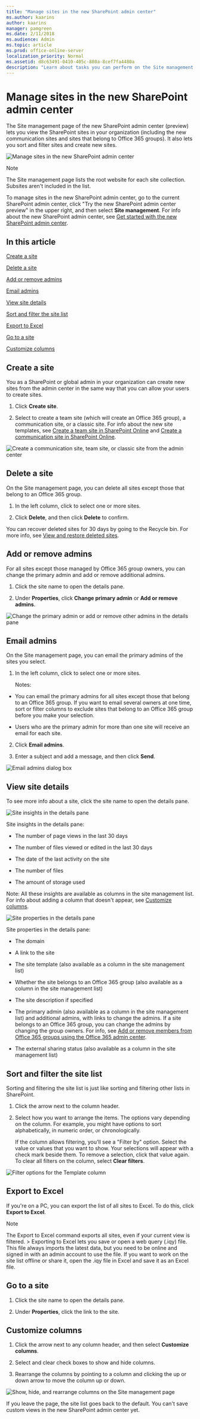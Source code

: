 ```yaml
---
title: "Manage sites in the new SharePoint admin center"
ms.author: kaarins
author: kaarins
manager: pamgreen
ms.date: 2/11/2018
ms.audience: Admin
ms.topic: article
ms.prod: office-online-server
localization_priority: Normal
ms.assetid: d8c63491-0410-405c-880a-8cef7fa4480a
description: "Learn about tasks you can perform on the Site management page of the new SharePoint admin center."
---
```


# Manage sites in the new SharePoint admin center

The Site management page of the new SharePoint admin center (preview) lets you view the SharePoint sites in your organization (including the new communication sites and sites that belong to Office 365 groups). It also lets you sort and filter sites and create new sites. 
  
![Manage sites in the new SharePoint admin center](media/2a18e27e-47ba-4370-8d91-cb6d75d746b5.png)
  
> [!NOTE]
> The Site management page lists the root website for each site collection. Subsites aren't included in the list. 
  
To manage sites in the new SharePoint admin center, go to the current SharePoint admin center, click "Try the new SharePoint admin center preview" in the upper right, and then select **Site management**. For info about the new SharePoint admin center, see [Get started with the new SharePoint admin center](get-started-with-the-new-sharepoint-admin-center-preview).
  
## In this article

[Create a site](manage-sites-in-the-new-sharepoint-admin-center.md#createsite)
  
[Delete a site](manage-sites-in-the-new-sharepoint-admin-center.md#deletesite)
  
[Add or remove admins](manage-sites-in-the-new-sharepoint-admin-center.md#addremoveadmins)
  
[Email admins](manage-sites-in-the-new-sharepoint-admin-center.md#emailadmins)
  
[View site details](manage-sites-in-the-new-sharepoint-admin-center.md#viewsitedetails)
  
[Sort and filter the site list](manage-sites-in-the-new-sharepoint-admin-center.md#sortfilter)
  
[Export to Excel](manage-sites-in-the-new-sharepoint-admin-center.md#export)
  
[Go to a site](manage-sites-in-the-new-sharepoint-admin-center.md#gotosite)
  
[Customize columns](manage-sites-in-the-new-sharepoint-admin-center.md#customizecolumns)
  
## Create a site
<a name="createsite"> </a>

You as a SharePoint or global admin in your organization can create new sites from the admin center in the same way that you can allow your users to create sites.
  
1. Click **Create site**.
    
2. Select to create a team site (which will create an Office 365 group), a communication site, or a classic site. For info about the new site templates, see [Create a team site in SharePoint Online](https://support.office.com/article/ef10c1e7-15f3-42a3-98aa-b5972711777d) and [Create a communication site in SharePoint Online](https://support.office.com/article/7fb44b20-a72f-4d2c-9173-fc8f59ba50eb). 
    
![Create a communication site, team site, or classic site from the admin center](media/c4c5173f-ca83-426f-a940-cb2869a3a64b.png)
  
## Delete a site
<a name="deletesite"> </a>

On the Site management page, you can delete all sites except those that belong to an Office 365 group. 
  
1. In the left column, click to select one or more sites. 
    
2. Click **Delete**, and then click **Delete** to confirm. 
    
You can recover deleted sites for 30 days by going to the Recycle bin. For more info, see [View and restore deleted sites](view-and-restore-deleted-sites-in-the-new-sharepoint-admin-center).
  
## Add or remove admins
<a name="addremoveadmins"> </a>

For all sites except those managed by Office 365 group owners, you can change the primary admin and add or remove additional admins.
  
1. Click the site name to open the details pane.
    
2. Under **Properties**, click **Change primary admin** or **Add or remove admins**. 
    
![Change the primary admin or add or remove other admins in the details pane](media/690948e4-109e-4398-b9ca-963c92e21450.PNG)
  
## Email admins
<a name="emailadmins"> </a>

On the Site management page, you can email the primary admins of the sites you select.
  
1. In the left column, click to select one or more sites. 
    
    Notes: 
    
  - You can email the primary admins for all sites except those that belong to an Office 365 group. If you want to email several owners at one time, sort or filter columns to exclude sites that belong to an Office 365 group before you make your selection.
    
  - Users who are the primary admin for more than one site will receive an email for each site.
    
2. Click **Email admins**. 
    
3. Enter a subject and add a message, and then click **Send**. 
    
![Email admins dialog box](media/28ecaf36-9e47-4757-8c12-8bbbc0c33daf.PNG)
  
## View site details
<a name="viewsitedetails"> </a>

To see more info about a site, click the site name to open the details pane. 
  
![Site insights in the details pane](media/d0ddbc56-328e-42fb-b143-3faa14799fac.PNG)
  
Site insights in the details pane:
  
- The number of page views in the last 30 days 
    
- The number of files viewed or edited in the last 30 days 
    
- The date of the last activity on the site
    
- The number of files
    
- The amount of storage used
    
Note: All these insights are available as columns in the site management list. For info about adding a column that doesn't appear, see [Customize columns](manage-sites-in-the-new-sharepoint-admin-center.md#customizecolumns).
  
![Site properties in the details pane](media/addeb5ec-cfc7-4d0c-a789-7eeeabdea67c.PNG)
  
Site properties in the details pane:
  
- The domain
    
- A link to the site
    
- The site template (also available as a column in the site management list)
    
- Whether the site belongs to an Office 365 group (also available as a column in the site management list)
    
- The site description if specified
    
- The primary admin (also available as a column in the site management list) and additional admins, with links to change the admins. If a site belongs to an Office 365 group, you can change the admins by changing the group owners. For info, see [Add or remove members from Office 365 groups using the Office 365 admin center](https://support.office.com/article/e186d224-a324-4afa-8300-0e4fc0c3000a).
    
- The external sharing status (also available as a column in the site management list)
    
## Sort and filter the site list
<a name="sortfilter"> </a>

Sorting and filtering the site list is just like sorting and filtering other lists in SharePoint. 
  
1. Click the arrow next to the column header.
    
2. Select how you want to arrange the items. The options vary depending on the column. For example, you might have options to sort alphabetically, in numeric order, or chronologically. 
    
    If the column allows filtering, you'll see a "Filter by" option. Select the value or values that you want to show. Your selections will appear with a check mark beside them. To remove a selection, click that value again. To clear all filters on the column, select **Clear filters**. 
    
![Filter options for the Template column](media/0d188752-2bce-4d69-9cf4-a16ab87a2892.PNG)
  
## Export to Excel
<a name="export"> </a>

If you're on a PC, you can export the list of all sites to Excel. To do this, click **Export to Excel**.
  
> [!NOTE]
>  The Export to Excel command exports all sites, even if your current view is filtered. >  Exporting to Excel lets you save or open a web query (.iqy) file. This file always imports the latest data, but you need to be online and signed in with an admin account to use the file. If you want to work on the site list offline or share it, open the .iqy file in Excel and save it as an Excel file. 
  
## Go to a site
<a name="gotosite"> </a>

1. Click the site name to open the details pane.
    
2. Under **Properties**, click the link to the site. 
    
## Customize columns
<a name="customizecolumns"> </a>

1. Click the arrow next to any column header, and then select **Customize columns**.
    
2. Select and clear check boxes to show and hide columns. 
    
3. Rearrange the columns by pointing to a column and clicking the up or down arrow to move the column up or down. 
    
![Show, hide, and rearrange columns on the Site management page](media/d713dbd8-2ac7-428c-a5b9-b5bd673ce674.PNG)
  
If you leave the page, the site list goes back to the default. You can't save custom views in the new SharePoint admin center yet.
  

